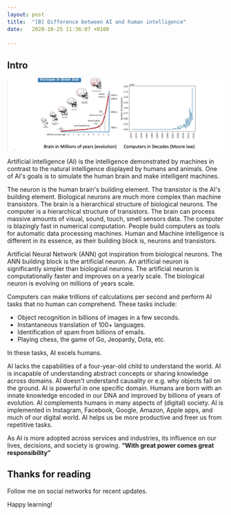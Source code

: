 ```yaml
---
layout: post
title:  "[B] Difference between AI and human intelligence"
date:   2020-10-25 11:36:07 +0100

---
```



## Intro


<img src="/assets/img/AIvsHuman.jpeg" width="800" />


Artificial intelligence (AI) is the intelligence demonstrated by machines in contrast to the natural intelligence displayed by humans and animals. One of AI's goals is to simulate the human brain and make intelligent machines.

The neuron is the human brain's building element. The transistor is the AI's building element. Biological neurons are much more complex than machine transistors. The brain is a hierarchical structure of biological neurons. The computer is a hierarchical structure of transistors. The brain can process massive amounts of visual, sound, touch, smell sensors data. The computer is blazingly fast in numerical computation. People build computers as tools for automatic data processing machines. Human and Machine intelligence is different in its essence, as their building block is, neurons and transistors.

Artificial Neural Network (ANN) got inspiration from biological neurons. The ANN building block is the artificial neuron. An artificial neuron is significantly simpler than biological neurons. The artificial neuron is computationally faster and improves on a yearly scale. The biological neuron is evolving on millions of years scale.


Computers can make trillions of calculations per second and perform AI tasks that no human can comprehend. These tasks include:

* Object recognition in billions of images in a few seconds.
* Instantaneous translation of 100+ languages.
* Identification of spam from billions of emails.
* Playing chess, the game of Go, Jeopardy, Dota, etc.

In these tasks, AI excels humans.

AI lacks the capabilities of a four-year-old child to understand the world. AI is incapable of understanding abstract concepts or sharing knowledge across domains. AI doesn't understand causality or e.g. why objects fail on the ground. AI is powerful in one specific domain. Humans are born with an innate knowledge encoded in our DNA and improved by billions of years of evolution.
AI complements humans in many aspects of (digital) society. AI is implemented in Instagram, Facebook, Google, Amazon, Apple apps, and much of our digital world. AI helps us be more productive and freer us from repetitive tasks.

As AI is more adopted across services and industries, its influence on our lives, decisions, and society is growing. **“With great power comes great responsibility”**


## Thanks for reading


Follow me on social networks for recent updates.

Happy learning!

